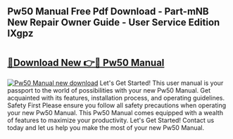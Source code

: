 ## Pw50 Manual Free Pdf Download - Part-mNB New Repair Owner Guide - User Service Edition IXgpz

# <h2><a href="http://cf10872.oget.top/?id=Pw50+Manual">🔗Download New 👉🔴 Pw50 Manual</a></h2>

[![Pw50 Manual new download](https://i.imgur.com/5g1atiW.png)](http://cf10872.oget.top/?id=Pw50+Manual)
Let's Get Started! This user manual is your passport to the world of possibilities with your new Pw50 Manual. Get acquainted with its features, installation process, and operating guidelines. Safety First Please ensure you follow all safety precautions when operating your new Pw50 Manual. This Pw50 Manual comes equipped with a wealth of features to maximize your productivity. Let's Get Started! Contact us today and let us help you make the most of your new Pw50 Manual.
